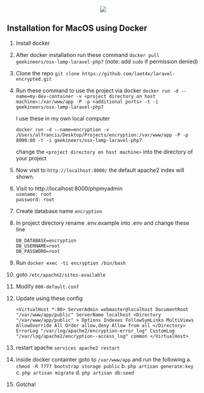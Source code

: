 <p align="center"><img src="https://laravel.com/assets/img/components/logo-laravel.svg"></p>


## Installation for MacOS using Docker
1. Install docker
2. After docker installation run these command `docker pull geekineers/osx-lamp-laravel-php7` (note: add `sudo` if permission denied)
3.  Clone the repo `git clone https://github.com/laet4x/laravel-encrypted.git`
4. Run these command to use the project via docker
	`docker run -d --name=my-dev-container -v <project directory on host machine>:/var/www/app -P -p <additional ports> -t -i geekineers/osx-lamp-laravel-php7`

	I use these in my own local computer 

	`docker run -d --name=encryption -v /Users/alfrancis/Desktop/Projects/encryption:/var/www/app -P -p 8000:80 -t -i geekineers/osx-lamp-laravel-php7`

	change the `<project directory on host machine>` into the directory of your project
5. 	Now visit to `http://localhost:8000/` the default apache2 index will shown.
6.  Visit to http://localhost:8000/phpmyadmin <br>
	`usename: root` <br>
	`password: root` <br>
7.  Create database name `encryption`
8.  In project directory rename .env.example into .env and change these line<br>
 	
 	`DB_DATABASE=encryption` <br>
	`DB_USERNAME=root` <br>
	`DB_PASSWORD=root` <br>

9. Run `docker exec -ti encryption /bin/bash`
10. goto `/etc/apache2/sites-available`
11. Modify `000-default.conf`
12. Update using these config
	                       
	`<VirtualHost *:80>
		ServerAdmin webmaster@localhost
	 	DocumentRoot "/var/www/app/public"
		ServerName localhost
	 <Directory "/var/www/app/public" >
	 	Options Indexes FollowSymLinks MultiViews
		AllowOverride All
	 	Order allow,deny
		Allow from all
	 	</Directory> ErrorLog "/var/log/apache2/encryption-error_log"
	 	CustomLog "/var/log/apache2/encryption--access_log" common
	 </VirtualHost>`

13. restart apache `services apache2 restart`
14. inside docker containter goto to `/var/www/app` and run the following
	a. `chmod -R 7777 bootstrap storage public`	
	b. `php artisan generate:key`
	c. `php artisan migrate`
	d. `php artisan db:seed`
15. Gotcha!	
